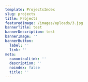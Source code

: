 ```yaml
---
template: ProjectsIndex
slug: projects
title: Projects
featuredImage: /images/uploads/3.jpg
bannerTitle: test
bannerDescription: test
bannerImage: ''
bannerButton:
  label: ''
  link: ''
meta:
  canonicalLink: ''
  description: ''
  noindex: false
  title: ''
---
```


